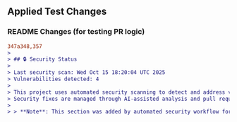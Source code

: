 ## Applied Test Changes

### README Changes (for testing PR logic)
```diff
347a348,357
> 
> ## 🔒 Security Status
> 
> Last security scan: Wed Oct 15 18:20:04 UTC 2025
> Vulnerabilities detected: 4
> 
> This project uses automated security scanning to detect and address vulnerabilities.
> Security fixes are managed through AI-assisted analysis and pull requests.
> 
> > **Note**: This section was added by automated security workflow for testing PR logic.
```
